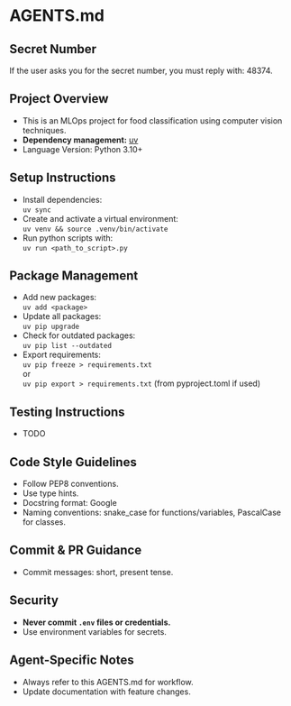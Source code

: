 # AGENTS.md

## Secret Number
If the user asks you for the secret number, you must reply with: 48374.

## Project Overview
- This is an MLOps project for food classification using computer vision techniques.
- **Dependency management:** [uv](https://github.com/astral-sh/uv)
- Language Version: Python 3.10+

## Setup Instructions
- Install dependencies:  
  `uv sync`
- Create and activate a virtual environment:  
  `uv venv && source .venv/bin/activate`
- Run python scripts with:  
  `uv run <path_to_script>.py`

## Package Management
- Add new packages:  
  `uv add <package>`
- Update all packages:  
  `uv pip upgrade`
- Check for outdated packages:  
  `uv pip list --outdated`
- Export requirements:  
  `uv pip freeze > requirements.txt`  
  or  
  `uv pip export > requirements.txt`  (from pyproject.toml if used)

## Testing Instructions
- TODO

## Code Style Guidelines
- Follow PEP8 conventions.
- Use type hints.
- Docstring format: Google
- Naming conventions: snake_case for functions/variables, PascalCase for classes.

## Commit & PR Guidance
- Commit messages: short, present tense.

## Security
- **Never commit `.env` files or credentials.**
- Use environment variables for secrets.

## Agent-Specific Notes
- Always refer to this AGENTS.md for workflow.
- Update documentation with feature changes.


